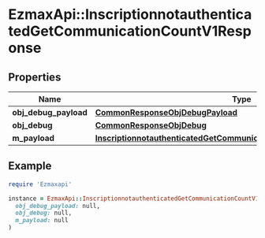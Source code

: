 # EzmaxApi::InscriptionnotauthenticatedGetCommunicationCountV1Response

## Properties

| Name | Type | Description | Notes |
| ---- | ---- | ----------- | ----- |
| **obj_debug_payload** | [**CommonResponseObjDebugPayload**](CommonResponseObjDebugPayload.md) |  |  |
| **obj_debug** | [**CommonResponseObjDebug**](CommonResponseObjDebug.md) |  | [optional] |
| **m_payload** | [**InscriptionnotauthenticatedGetCommunicationCountV1ResponseMPayload**](InscriptionnotauthenticatedGetCommunicationCountV1ResponseMPayload.md) |  |  |

## Example

```ruby
require 'Ezmaxapi'

instance = EzmaxApi::InscriptionnotauthenticatedGetCommunicationCountV1Response.new(
  obj_debug_payload: null,
  obj_debug: null,
  m_payload: null
)
```

